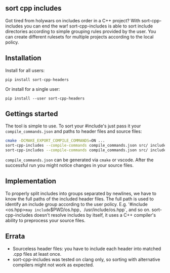 ## sort cpp includes

Got tired from holywars on includes order in a C++ project?
With sort-cpp-includes you can end the war!
sort-cpp-includes is able to sort include directories
according to simple grouping rules provided by the user.
You can create different rulesets for multiple projects
according to the local policy.

## Installation

Install for all users:
```(python)
pip install sort-cpp-headers
```

Or install for a single user:
```(python)
pip install --user sort-cpp-headers
```


## Gettings started

The tool is simple to use. To sort your #include's just pass it your
`compile_commands.json` and paths to header files and source files:

```bash
cmake -DCMAKE_EXPORT_COMPILE_COMMANDS=ON ...
sort-cpp-includes --compile-commands compile_commands.json src/ include/
sort-cpp-includes --compile-commands compile_commands.json src/ include/
```

`compile_commands.json` can be generated via `cmake` or vscode.
After the successful run you might notice changes in your source files.


## Implementation

To properly split includes into groups separated by newlines, we have to know
the full paths of the included header files. The full path is used to identify
an include group according to the user policy. E.g. '#include <os.hpp>` may include
`$PWD/os.hpp`, `/usr/include/os.hpp`, and so on. sort-cpp-includes doesn't
resolve includes by itself, it uses a C++ compiler's ability to preprocess
your source files.


## Errata

* Sourceless header files: you have to include each header into matched .cpp files
  at least once.
* sort-cpp-includes was tested on clang only, so sorting with alternative compilers
  might not work as expected.
